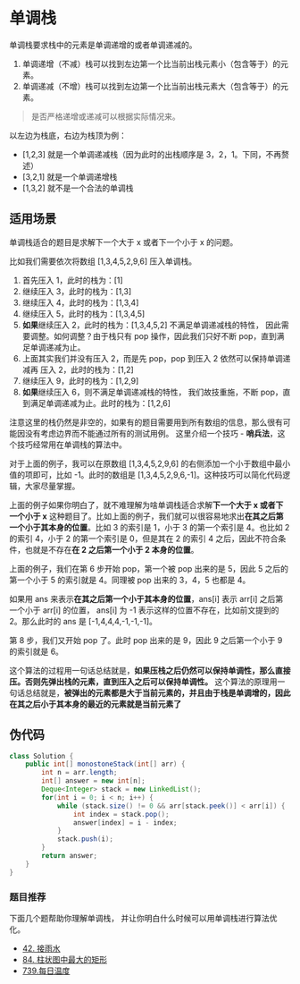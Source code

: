# 单调栈
单调栈要求栈中的元素是单调递增的或者单调递减的。
1. 单调递增（不减）栈可以找到左边第一个比当前出栈元素小（包含等于）的元素。
2. 单调递减（不增）栈可以找到左边第一个比当前出栈元素大（包含等于）的元素。
> 是否严格递增或递减可以根据实际情况来。

以左边为栈底，右边为栈顶为例：
* [1,2,3] 就是一个单调递减栈（因为此时的出栈顺序是 3，2，1。下同，不再赘述）
* [3,2,1] 就是一个单调递增栈
* [1,3,2] 就不是一个合法的单调栈

## 适用场景
单调栈适合的题目是求解下一个大于 x 或者下一个小于 x 的问题。

比如我们需要依次将数组 [1,3,4,5,2,9,6] 压入单调栈。

1. 首先压入 1，此时的栈为：[1]
2. 继续压入 3，此时的栈为：[1,3]
3. 继续压入 4，此时的栈为：[1,3,4]
4. 继续压入 5，此时的栈为：[1,3,4,5]
5. **如果**继续压入 2，此时的栈为：[1,3,4,5,2] 不满足单调递减栈的特性， 因此需要调整。如何调整？由于栈只有 pop 操作，因此我们只好不断 pop，直到满足单调递减为止。
6. 上面其实我们并没有压入 2，而是先 pop，pop 到压入 2 依然可以保持单调递减再 压入 2，此时的栈为：[1,2]
7. 继续压入 9，此时的栈为：[1,2,9]
8. **如果**继续压入 6，则不满足单调递减栈的特性， 我们故技重施，不断 pop，直到满足单调递减为止。此时的栈为：[1,2,6]

注意这里的栈仍然是非空的，如果有的题目需要用到所有数组的信息，那么很有可能因没有考虑边界而不能通过所有的测试用例。 这里介绍一个技巧 - **哨兵法**，这个技巧经常用在单调栈的算法中。

对于上面的例子，我可以在原数组 [1,3,4,5,2,9,6] 的右侧添加一个小于数组中最小值的项即可，比如 -1。此时的数组是 [1,3,4,5,2,9,6,-1]。这种技巧可以简化代码逻辑，大家尽量掌握。

上面的例子如果你明白了，就不难理解为啥单调栈适合求解**下一个大于 x **或者**下一个小于 x** 这种题目了。比如上面的例子，我们就可以很容易地求出**在其之后第一个小于其本身的位置**。比如 3 的索引是 1，小于 3 的第一个索引是 4。也比如 2 的索引 4，小于 2 的第一个索引是 0，但是其在 2 的索引 4 之后，因此不符合条件，也就是不存在**在 2 之后第一个小于 2 本身的位置**。

上面的例子，我们在第 6 步开始 pop，第一个被 pop 出来的是 5，因此 5 之后的第一个小于 5 的索引就是 4。同理被 pop 出来的 3，4，5 也都是 4。

如果用 ans 来表示**在其之后第一个小于其本身的位置**，ans[i] 表示 arr[i] 之后第一个小于 arr[i] 的位置， ans[i] 为 -1 表示这样的位置不存在，比如前文提到的 2。那么此时的 ans 是 [-1,4,4,4,-1,-1,-1]。

第 8 步，我们又开始 pop 了。此时 pop 出来的是 9，因此 9 之后第一个小于 9 的索引就是 6。

这个算法的过程用一句话总结就是，**如果压栈之后仍然可以保持单调性，那么直接压。否则先弹出栈的元素，直到压入之后可以保持单调性。** 这个算法的原理用一句话总结就是，**被弹出的元素都是大于当前元素的，并且由于栈是单调增的，因此在其之后小于其本身的最近的元素就是当前元素了**

## 伪代码

```java
class Solution {
    public int[] monostoneStack(int[] arr) {
        int n = arr.length;
        int[] answer = new int[n];
        Deque<Integer> stack = new LinkedList();
        for(int i = 0; i < n; i++) {
            while (stack.size() != 0 && arr[stack.peek()] < arr[i]) {
                int index = stack.pop();
                answer[index] = i - index;
            }
            stack.push(i);
        }
        return answer;
    }
}
```

### 题目推荐

下面几个题帮助你理解单调栈， 并让你明白什么时候可以用单调栈进行算法优化。

- [42. 接雨水](../problems/LeetCode42.java)
- [84. 柱状图中最大的矩形](../problems/LeetCode84.java)
- [739.每日温度](../HOT100/Main739.java)